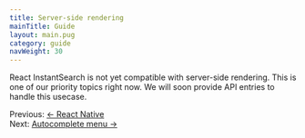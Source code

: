 ```yaml
---
title: Server-side rendering
mainTitle: Guide
layout: main.pug
category: guide
navWeight: 30
---
```


React InstantSearch is not yet compatible with server-side rendering. This is one of our priority topics
right now. We will soon provide API entries to handle this usecase.

<div class="guide-nav">
    <div class="guide-nav-left">
        Previous: <a href="guide/React_native.html">← React Native</a>
    </div>
    <div class="guide-nav-right">
            Next: <a href="guide//Autocomplete_menu.html">Autocomplete menu →</a>
    </div>
</div>
